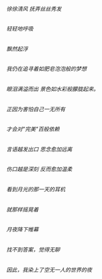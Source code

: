 ###### 徐徐清风 抚弄丝丝秀发

###### 轻轻地呼吸

###### 飘然起浮

###### 我仍在追寻着如肥皂泡泡般的梦想

##

###### 眼泪满溢而出 景色如水彩般朦胧起来。

##

###### 正因为害怕自己一无所有

###### 才会对"完美"百般依赖

##

###### 言语越发出口 思念愈加远离

###### 伤口越是深刻 反而愈加温柔

##

###### 看到月光的那一天的耳机

###### 就那样摇晃着

###### 月夜降下帷幕

###### 找不到答案，觉得无聊

###### 因此，我染上了空无一人的世界的夜
